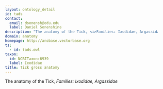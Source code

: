 ```yaml
---
layout: ontology_detail
id: tads
contact: 
  email: dsonensh@odu.edu
  label: Daniel Sonenshine
description: "The anatomy of the Tick, <i>Families: Ixodidae, Argassidae</i>"
domain: anatomy
homepage: http://anobase.vectorbase.org
ts: 
  - id: tads.owl
taxon: 
  id: NCBITaxon:6939
  label: Ixodidae
title: Tick gross anatomy
---
```


The anatomy of the Tick, <i>Families: Ixodidae, Argassidae</i>